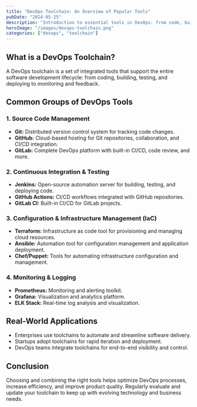 ```yaml
---
title: "DevOps Toolchain: An Overview of Popular Tools"
pubDate: "2024-05-25"
description: "Introduction to essential tools in DevOps: from code, build, test, deploy to monitoring."
heroImage: "/images/devops-toolchain.png"
categories: ["devops", "toolchain"]
---
```


## What is a DevOps Toolchain?

A DevOps toolchain is a set of integrated tools that support the entire software development lifecycle: from coding, building, testing, and deploying to monitoring and feedback.

## Common Groups of DevOps Tools

### 1. Source Code Management
- **Git:** Distributed version control system for tracking code changes.
- **GitHub:** Cloud-based hosting for Git repositories, collaboration, and CI/CD integration.
- **GitLab:** Complete DevOps platform with built-in CI/CD, code review, and more.

### 2. Continuous Integration & Testing
- **Jenkins:** Open-source automation server for building, testing, and deploying code.
- **GitHub Actions:** CI/CD workflows integrated with GitHub repositories.
- **GitLab CI:** Built-in CI/CD for GitLab projects.

### 3. Configuration & Infrastructure Management (IaC)
- **Terraform:** Infrastructure as code tool for provisioning and managing cloud resources.
- **Ansible:** Automation tool for configuration management and application deployment.
- **Chef/Puppet:** Tools for automating infrastructure configuration and management.

### 4. Monitoring & Logging
- **Prometheus:** Monitoring and alerting toolkit.
- **Grafana:** Visualization and analytics platform.
- **ELK Stack:** Real-time log analysis and visualization.

## Real-World Applications
- Enterprises use toolchains to automate and streamline software delivery.
- Startups adopt toolchains for rapid iteration and deployment.
- DevOps teams integrate toolchains for end-to-end visibility and control.

## Conclusion
Choosing and combining the right tools helps optimize DevOps processes, increase efficiency, and improve product quality. Regularly evaluate and update your toolchain to keep up with evolving technology and business needs.
